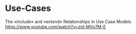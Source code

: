 # Use-Cases
The «include» and «extend» Relationships in Use Case Models
https://www.youtube.com/watch?v=zid-MVo7M-E
